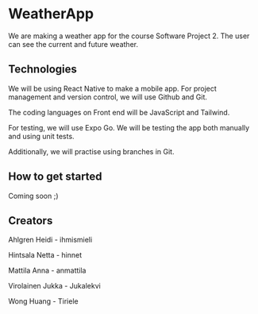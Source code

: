 # WeatherApp 

We are making a weather app for the course Software Project 2. The user can see the current and future weather.

## Technologies

We will be using React Native to make a mobile app. For project management and version control, we will use Github and Git.

The coding languages on Front end will be JavaScript and Tailwind.

For testing, we will use Expo Go. We will be testing the app both manually and using unit tests.

Additionally, we will practise using branches in Git.

## How to get started

Coming soon ;)

## Creators

Ahlgren Heidi - ihmismieli

Hintsala Netta - hinnet

Mattila Anna - anmattila

Virolainen Jukka - Jukalekvi

Wong Huang - Tiriele
